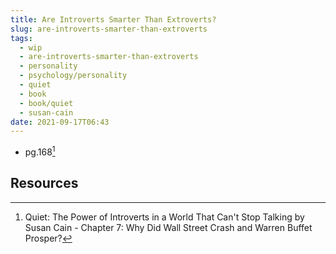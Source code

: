 ```yaml
---
title: Are Introverts Smarter Than Extroverts?
slug: are-introverts-smarter-than-extroverts
tags:
  - wip
  - are-introverts-smarter-than-extroverts
  - personality
  - psychology/personality
  - quiet
  - book
  - book/quiet
  - susan-cain
date: 2021-09-17T06:43
---
```



- pg.168[^1]


## Resources

[^1]: Quiet: The Power of Introverts in a World That Can't Stop Talking by Susan Cain - Chapter 7: Why Did Wall Street Crash and Warren Buffet Prosper?
